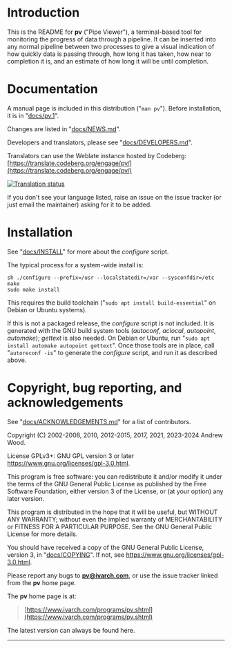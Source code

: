# Introduction

This is the README for **pv** ("Pipe Viewer"), a terminal-based tool for
monitoring the progress of data through a pipeline.  It can be inserted into
any normal pipeline between two processes to give a visual indication of how
quickly data is passing through, how long it has taken, how near to
completion it is, and an estimate of how long it will be until completion.


# Documentation

A manual page is included in this distribution ("`man pv`").  Before
installation, it is in "[docs/pv.1](./docs/pv.1.md)".

Changes are listed in "[docs/NEWS.md](./docs/NEWS.md)".

Developers and translators, please see "[docs/DEVELOPERS.md](./docs/DEVELOPERS.md)".

Translators can use the Weblate instance hosted by Codeberg:
[https://translate.codeberg.org/engage/pv/](https://translate.codeberg.org/engage/pv/)

[![Translation status](https://translate.codeberg.org/widget/pv/multi-auto.svg)](https://translate.codeberg.org/engage/pv/)

If you don't see your language listed, raise an issue on the issue tracker
(or just email the maintainer) asking for it to be added.


# Installation

See "[docs/INSTALL](./docs/INSTALL)" for more about the _configure_ script.

The typical process for a system-wide install is:

    sh ./configure --prefix=/usr --localstatedir=/var --sysconfdir=/etc
    make
    sudo make install

This requires the build toolchain ("`sudo apt install build-essential`" on
Debian or Ubuntu systems).

If this is not a packaged release, the _configure_ script is not included.
It is generated with the GNU build system tools (_autoconf_, _aclocal_,
_autopoint_, _automake_); _gettext_ is also needed.  On Debian or Ubuntu,
run "`sudo apt install automake autopoint gettext`".  Once those tools are
in place, call "`autoreconf -is`" to generate the _configure_ script, and
run it as described above.


# Copyright, bug reporting, and acknowledgements

See "[docs/ACKNOWLEDGEMENTS.md](./docs/ACKNOWLEDGEMENTS.md)" for a list of
contributors.

Copyright (C) 2002-2008, 2010, 2012-2015, 2017, 2021, 2023-2024 Andrew Wood.

License GPLv3+: GNU GPL version 3 or later <https://www.gnu.org/licenses/gpl-3.0.html>.

This program is free software: you can redistribute it and/or modify it
under the terms of the GNU General Public License as published by the Free
Software Foundation, either version 3 of the License, or (at your option)
any later version.

This program is distributed in the hope that it will be useful, but WITHOUT
ANY WARRANTY; without even the implied warranty of MERCHANTABILITY or
FITNESS FOR A PARTICULAR PURPOSE.  See the GNU General Public License for
more details.

You should have received a copy of the GNU General Public License, version
3, in "[docs/COPYING](./docs/COPYING)".  If not, see
<https://www.gnu.org/licenses/gpl-3.0.html>.

Please report any bugs to **pv@ivarch.com**, or use the issue tracker linked
from the **pv** home page.

The **pv** home page is at:

> [https://www.ivarch.com/programs/pv.shtml](https://www.ivarch.com/programs/pv.shtml)

The latest version can always be found here.

---
